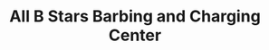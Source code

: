 ---
title: "All B Stars Barbing and Charging Center"
url: /kailahun/all-b-stars-barbing-and-charging-center/
shop: hairdresser
---